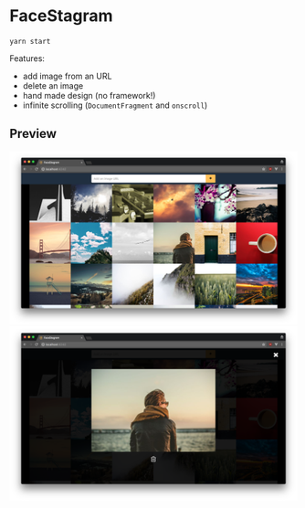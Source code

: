 # FaceStagram

```
yarn start
```

Features:
- add image from an URL
- delete an image
- hand made design (no framework!)
- infinite scrolling (`DocumentFragment` and `onscroll`)

## Preview

![Gallery](preview/gallery-view.png)
![Modal](preview/modal-view.png)